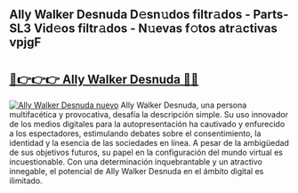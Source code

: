 ## Ally Walker Desnuda D𝚎sn𝚞dos filtr𝚊dos - Parts-SL3 Vid𝚎os filtr𝚊dos - N𝚞evas f𝚘tos atr𝚊ctivas vpjgF

# <h2><a href="http://mb3pc1i.tromn.icu/?c=Ally+Walker+Desnuda">🔗👉👉👉 Ally Walker Desnuda 🔗🔗</a></h2>

[![Ally Walker Desnuda nuevo](https://i.imgur.com/pEAQMta.gif)](http://mb3pc1i.tromn.icu/?c=Ally+Walker+Desnuda)
Ally Walker Desnuda, una persona multifacética y provocativa, desafía la descripción simple. Su uso innovador de los medios digitales para la autopresentación ha cautivado y enfurecido a los espectadores, estimulando debates sobre el consentimiento, la identidad y la esencia de las sociedades en línea. A pesar de la ambigüedad de sus objetivos futuros, su papel en la configuración del mundo virtual es incuestionable. Con una determinación inquebrantable y un atractivo innegable, el potencial de Ally Walker Desnuda en el ámbito digital es ilimitado.
